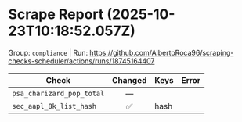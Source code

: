 # Scrape Report (2025-10-23T10:18:52.057Z)

Group: `compliance`  |  Run: https://github.com/AlbertoRoca96/scraping-checks-scheduler/actions/runs/18745164407

| Check | Changed | Keys | Error |
|---|:---:|:--|:--|
| `psa_charizard_pop_total` | — |  |  |
| `sec_aapl_8k_list_hash` | ✅ | hash |  |
